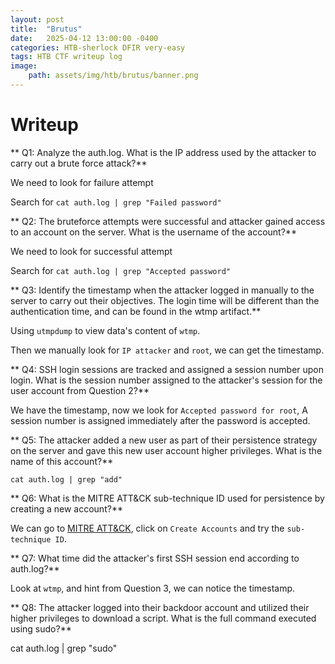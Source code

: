 ```yaml
---
layout: post
title:  "Brutus"
date:   2025-04-12 13:00:00 -0400
categories: HTB-sherlock DFIR very-easy
tags: HTB CTF writeup log 
image:
    path: assets/img/htb/brutus/banner.png
---
```


# Writeup
** Q1: Analyze the auth.log. What is the IP address used by the attacker to carry out a brute force attack?**

We need to look for failure attempt

Search for `cat auth.log | grep "Failed password"`

** Q2: The bruteforce attempts were successful and attacker gained access to an account on the server. What is the username of the account?**

We need to look for successful attempt

Search for `cat auth.log | grep "Accepted password"`

** Q3: Identify the timestamp when the attacker logged in manually to the server to carry out their objectives. The login time will be different than the authentication time, and can be found in the wtmp artifact.**

Using `utmpdump` to view data's content of `wtmp`.

Then we manually look for `IP attacker` and `root`, we can get the timestamp.

** Q4: SSH login sessions are tracked and assigned a session number upon login. What is the session number assigned to the attacker's session for the user account from Question 2?**

We have the timestamp, now we look for `Accepted password for root`, A session number is assigned immediately after the password is accepted.

** Q5: The attacker added a new user as part of their persistence strategy on the server and gave this new user account higher privileges. What is the name of this account?**

`cat auth.log | grep "add"`

** Q6: What is the MITRE ATT&CK sub-technique ID used for persistence by creating a new account?**

We can go to [MITRE ATT&CK](https://attack.mitre.org/), click on `Create Accounts` and try the `sub-technique ID`.

** Q7: What time did the attacker's first SSH session end according to auth.log?**

Look at `wtmp`, and hint from Question 3, we can notice the timestamp.

** Q8: The attacker logged into their backdoor account and utilized their higher privileges to download a script. What is the full command executed using sudo?**

cat auth.log | grep "sudo"
